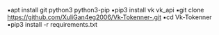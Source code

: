 ▪️apt install git python3 python3-pip
▪️pip3 install vk vk_api
▪️git clone https://github.com/XuliGan4eg2006/Vk-Tokenner-.git
▪️cd Vk-Tokenner
▪️pip3 install -r requirements.txt
